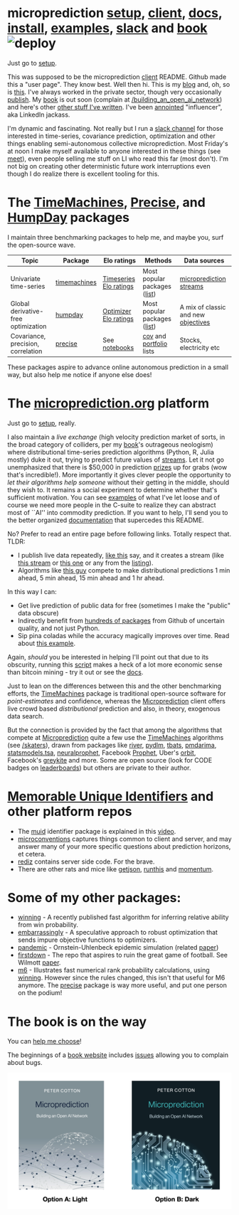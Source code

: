 
# microprediction [setup](https://microprediction.github.io/microprediction/setup), [client](https://github.com/microprediction/microprediction/tree/master/microprediction), [docs](https://microprediction.github.io/microprediction/), [install](https://microprediction.github.io/microprediction/install.html), [examples](https://github.com/microprediction/microprediction), [slack](https://microprediction.github.io/microprediction/slack.html) and [book](https://microprediction.github.io/building_an_open_ai_network/)  ![deploy](https://github.com/microprediction/microprediction/workflows/deploy/badge.svg) 

Just go to [setup](https://microprediction.github.io/microprediction/setup). 

This was supposed to be the microprediction [client](https://github.com/microprediction/microprediction/tree/master/microprediction) README. Github made this a "user page". They know best. Well then hi. This is my [blog](https://www.microprediction.com/blog) and, oh, so is [this](https://microprediction.medium.com/). I've always worked in the private sector, though very occasionally [publish](https://scholar.google.com/citations?user=V5wB8lEAAAAJ&hl=en). My [book](https://mitpress.mit.edu/books/microprediction) is out soon (complain at [/building_an_open_ai_network](https://github.com/microprediction/building_an_open_ai_network)) and here's other [other stuff I've written](https://github.com/microprediction/home). I've been [annointed](https://www.linkedin.com/posts/richadbecker_there-are-only-4-data-science-people-on-li-activity-6975483922784612352--JmQ) "influencer", aka LinkedIn jackass.  

I'm dynamic and fascinating. Not really but I run a [slack channel](https://microprediction.github.io/microprediction/slack.html) for those interested in time-series, covariance
prediction, optimization and other things enabling semi-autonomous collective microprediction. Most Friday's at noon
I make myself available to anyone interested in these things (see [meet](https://microprediction.github.io/microprediction/meet.html)), even people selling me stuff on LI who read this far (most don't). I'm not big on creating other deterministic future work interruptions even though I do realize there is excellent tooling for this. 

# The [TimeMachines](https://github.com/microprediction/timemachines), [Precise](https://github.com/microprediction/precise), and [HumpDay](https://github.com/microprediction/humpday) packages 

I maintain three benchmarking packages to help me, and maybe you, surf the open-source wave. 

| Topic                  | Package           | Elo ratings | Methods                                                                                                                                                                                  | Data sources | 
|------------------------|-------------------|-------------|------------------------------------------------------------------------------------------------------------------------------------------------------------------------------------------|--------------| 
| Univariate time-series | [timemachines](https://github.com/microprediction/timemachines)  | [Timeseries Elo ratings](https://microprediction.github.io/timeseries-elo-ratings/html_leaderboards/univariate-k_003.html) | Most popular packages ([list](https://github.com/microprediction/timemachines/tree/main/timemachines/skaters))                                                                           | [microprediction streams](https://www.microprediction.org/browse_streams.html)                                      |
| Global derivative-free optimization | [humpday](https://github.com/microprediction/humpday) |  [Optimizer Elo ratings](https://microprediction.github.io/optimizer-elo-ratings/html_leaderboards/overall.html) | Most popular packages ([list](https://github.com/microprediction/humpday/tree/main/humpday/optimizers))                                                                                  | A mix of classic and new [objectives](https://github.com/microprediction/humpday/tree/main/humpday/objectives)      |
| Covariance, precision, correlation | [precise](https://github.com/microprediction/precise) | See [notebooks](https://github.com/microprediction/precise/tree/main/examples_colab_notebooks) | [cov](https://github.com/microprediction/precise/blob/main/LISTING_OF_COV_SKATERS.md) and [portfolio](https://github.com/microprediction/precise/blob/main/LISTING_OF_MANAGERS.md) lists |Stocks, electricity etc                                                                                              | 

These packages aspire to advance online autonomous prediction in a small way, but also help me notice if anyone else does!  

# The [microprediction.org](https://www.microprediction.org/) platform
Just go to [setup](https://microprediction.github.io/microprediction/setup), really. 

I also maintain a *live exchange* (high velocity prediction market of sorts, in the broad category of colliders, per my [book](https://mitpress.mit.edu/9780262047326/microprediction/)'s outrageous neologism) where distributional time-series prediction
 algorithms (Python, R, Julia mostly) duke it out, trying to predict future values of [streams](https://www.microprediction.org/browse_streams.html). Let it not go unemphasized that there is $50,000 in prediction [prizes](https://www.microprediction.com/competitions/daily) up for grabs (wow that's incredible!). More importantly it gives clever people the opportunity to *let their algorithms help someone* without their getting in the middle, should they wish to. It remains a social experiment to determine whether that's sufficient motivation. You can see [examples](https://github.com/microprediction/microprediction) of what I've let loose and of course we need more people in the C-suite to realize they can abstract most of ``AI'' into commodity prediction. If you want to help, I'll send you to the better organized [documentation](https://microprediction.github.io/microprediction/) that supercedes this README. 

No? Prefer to read an entire page before following links. Totally respect that. TLDR:

- I publish live data repeatedly, [like this](https://github.com/microprediction/microprediction/blob/master/stream_examples_traffic/traffic_speed.py) say, and it
 creates a stream (like [this stream](https://www.microprediction.org/stream_dashboard.html?stream=c2_rebalanced_30_mean) or [this one](https://www.microprediction.org/stream_dashboard.html?stream=electricity-load-nyiso-overall) or any from the [listing](https://www.microprediction.org/browse_streams.html)). 
- Algorithms like [this guy](https://github.com/microprediction/microprediction/blob/master/crawler_examples/soshed_boa.py) compete to make distributional predictions 1 min ahead, 5 min ahead, 15 min ahead and 1 hr ahead. 

In this way I can:
 - Get live prediction of public data for free (sometimes I make the "public" data obscure)
 - Indirectly benefit from [hundreds of packages](https://www.microprediction.com/blog/popular-timeseries-packages) from Github of uncertain quality, and not just Python.
 - Sip pina coladas while the accuracy magically improves over time. Read about [this example](https://medium.com/geekculture/an-empirical-article-that-wasnt-immediately-stale-720abfb4678f). 

Again, *should* you be interested in helping I'll 
point out that due to its obscurity, running this [script](https://github.com/microprediction/microprediction/blob/master/crawler_skater_examples/datable_llama.py) makes a heck of a lot more economic sense than bitcoin mining - 
try it out or see the [docs](https://microprediction.github.io/microprediction).
  
Just to lean on the differences between this and the other benchmarking efforts, the [TimeMachines](https://github.com/microprediction/timemachines) package is traditional open-source software for *point-estimates* and confidence, whereas the [Microprediction](https://github.com/microprediction/microprediction) client offers live crowd based *distributional* prediction and also, in theory, exogenous data search. 

But the connection is provided by the fact that among the algorithms that compete at [Microprediction](https://github.com/microprediction/microprediction) quite a few use the [TimeMachines](https://github.com/microprediction/timemachines) algorithms (see [/skaters](https://github.com/microprediction/timemachines/tree/main/timemachines/skaters)), drawn from packages like [river](https://github.com/online-ml/river), [pydlm](https://github.com/wwrechard/pydlm), [tbats](https://github.com/intive-DataScience/tbats), [pmdarima](http://alkaline-ml.com/pmdarima/), [statsmodels.tsa](https://www.statsmodels.org/stable/tsa.html), [neuralprophet](https://neuralprophet.com/), Facebook [Prophet](https://facebook.github.io/prophet/), 
   Uber's [orbit](https://eng.uber.com/orbit/), Facebook's [greykite](https://engineering.linkedin.com/blog/2021/greykite--a-flexible--intuitive--and-fast-forecasting-library) and more. Some are open source (look for CODE badges on [leaderboards](https://www.microprediction.org/leaderboard.html)) but others are private to their author.  

# [Memorable Unique Identifiers](https://github.com/microprediction/muid) and other platform repos

- The [muid](https://github.com/microprediction/muid) identifier package is explained in this [video](https://vimeo.com/397352413). 
- [microconventions](https://github.com/microprediction/microconventions) captures things common to client and server, and may answer many of your more specific questions about prediction horizons, et cetera.  
- [rediz](https://github.com/microprediction/rediz) contains server side code. For the brave. 
- There are other rats and mice like [getjson](https://github.com/microprediction/getjson), [runthis](https://github.com/microprediction/runthis) and [momentum](https://github.com/microprediction/momentum).  

# Some of my other packages: 

- [winning](https://github.com/microprediction/winning) - A recently published fast algorithm for inferring relative ability from win probability. 
- [embarrassingly](https://github.com/microprediction/embarrassingly) - A speculative approach to robust optimization that sends impure objective functions to optimizers.
- [pandemic](https://github.com/microprediction/pandemic) - Ornstein-Uhlenbeck epidemic simulation (related [paper](https://arxiv.org/abs/2005.10311))
- [firstdown](https://github.com/microprediction/firstdown) - The repo that aspires to ruin the great game of football. See Wilmott [paper](https://github.com/microprediction/firstdown/blob/main/wilmott_paper/44-49_Cotton_PDF5_Jan22%20(2).pdf).  
- [m6](https://github.com/microprediction/m6) - Illustrates fast numerical rank probability calculations, using [winning](https://github.com/microprediction/winning). However since the rules changed, this isn't that useful for M6 anymore. The [precise](https://github.com/microprediction/precise) package is way more useful, and put one person on the podium! 

 # The book is on the way 
 You can [help me choose](https://www.linkedin.com/posts/petercotton_machinelearning-datascience-artificialintelligence-activity-6960853808872579072-SzDO?utm_source=linkedin_share&utm_medium=member_desktop_web)!
 
 The beginnings of a [book website](https://microprediction.github.io/building_an_open_ai_network/) includes [issues](https://github.com/microprediction/building_an_open_ai_network/issues) allowing you to complain about bugs. 
 
 ![](https://github.com/microprediction/home/blob/main/books/cover_choices.png)



